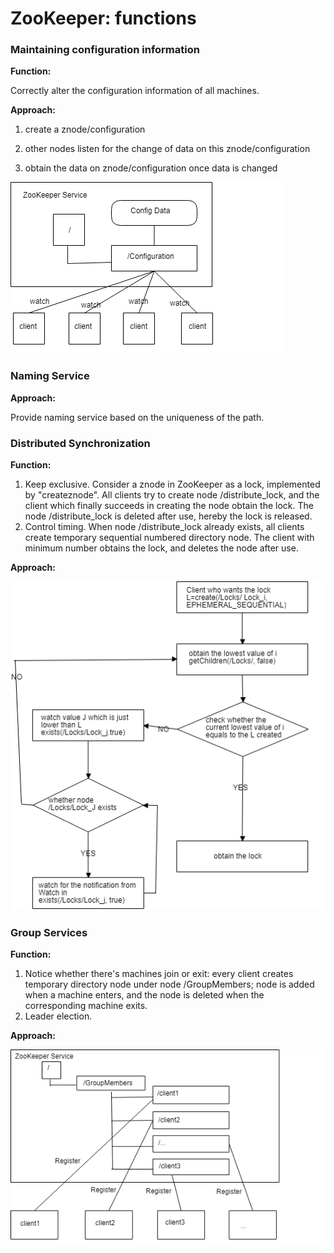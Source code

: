 # ZooKeeper: functions

### Maintaining configuration information

**Function:** 

Correctly alter the configuration information of all machines. 

**Approach:** 

1. create a znode/configuration

2. other nodes listen for the change of data on this znode/configuration

3. obtain the data on znode/configuration once data is changed

![by: Shubo, Cacoo](.gitbook/assets/001-configuration.png)

### Naming Service

**Approach:** 

Provide naming service based on the uniqueness of the path. 



### Distributed Synchronization

**Function:** 

1. Keep exclusive. Consider a znode in ZooKeeper as a lock, implemented by "createznode". All clients try to create node /distribute\_lock, and the client which finally succeeds in creating the node obtain the lock. The node /distribute\_lock is deleted after use, hereby the lock is released. 
2. Control timing. When node /distribute\_lock already exists, all clients create temporary sequential numbered directory node. The client with minimum number obtains the lock, and deletes the node after use. 

**Approach:**

![by: Shubo, Cacoo](.gitbook/assets/003-distributed-synchronization.png)

### Group Services

**Function:**

1. Notice whether there's machines join or exit: every client creates temporary directory node under node /GroupMembers; node is added when a machine enters, and the node is deleted when the corresponding machine exits.  
2. Leader election.

**Approach:** 

![by: Shubo, Cacoo](.gitbook/assets/002-group-service.png)

